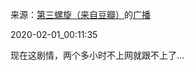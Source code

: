 来源：[第三螺旋（来自豆瓣）](https://www.douban.com/people/3829734/)的[广播](https://www.douban.com/people/3829734/status/2783772823/)


2020-02-01_00:11:35


现在这剧情，两个多小时不上网就跟不上了...
